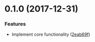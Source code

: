 <a name="0.1.0"></a>
# 0.1.0 (2017-12-31)


### Features

* Implement core functionality ([2eab69f](https://github.com/ls-age/svelte-preprocess-filter/commits/2eab69f))



